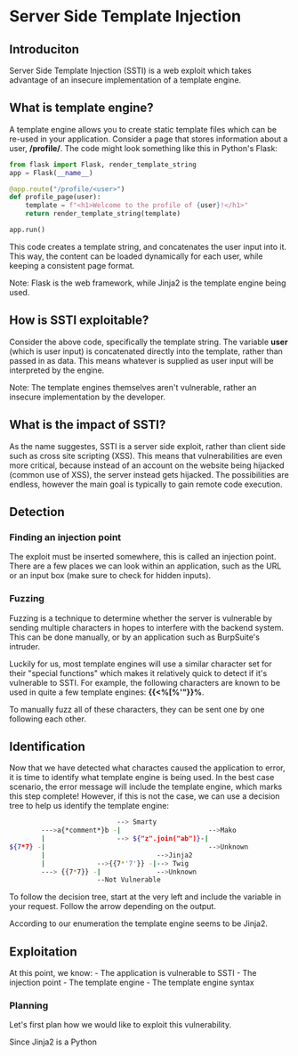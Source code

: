# Server Side Template Injection

## Introduciton

Server Side Template Injection (SSTI) is a web exploit which takes advantage of an insecure implementation of a template engine.

## What is template engine?

A template engine allows you to create static template files which can be re-used in your application. Consider a page that stores information about a user, **/profile/<user>**. The code might look something like this in Python's Flask:

```Python
from flask import Flask, render_template_string
app = Flask(__name__)

@app.route("/profile/<user>")
def profile_page(user):
    template = f"<h1>Welcome to the profile of {user}!</h1>"
    return render_template_string(template)

app.run()
```

This code creates a template string, and concatenates the user input into it. This way, the content can be loaded dynamically for each user, while keeping a consistent page format.

Note: Flask is the web framework, while Jinja2 is the template engine being used.

## How is SSTI exploitable?

Consider the above code, specifically the template string. The variable **user** (which is user input) is concatenated directly into the template, rather than passed in as data. This means whatever is supplied as user input will be interpreted by the engine.

Note: The template engines themselves aren't vulnerable, rather an insecure implementation by the developer.

## What is the impact of SSTI?

As the name suggestes, SSTI is a server side exploit, rather than client side such as cross site scripting (XSS). This means that vulnerabilities are even more critical, because instead of an account on the website being hijacked (common use of XSS), the server instead gets hijacked. The possibilities are endless, however the main goal is typically to gain remote code execution.

## Detection

### Finding an injection point

The exploit must be inserted somewhere, this is called an injection point. There are a few places we can look within an application, such as the URL or an input box (make sure to check for hidden inputs).

### Fuzzing

Fuzzing is a technique to determine whether the server is vulnerable by sending multiple characters in hopes to interfere with the backend system. This can be done manually, or by an application such as BurpSuite's intruder.

Luckily for us, most template engines will use a similar character set for their "special functions" which makes it relatively quick to detect if it's vulnerable to SSTI. For example, the following characters are known to be used in quite a few template engines: **{{<%[%'"}}%**.

To manually fuzz all of these characters, they can be sent one by one following each other.

## Identification

Now that we have detected what charactes caused the application to error, it is time to identify what template engine is being used. In the best case scenario, the error message will include the template engine, which marks this step complete! However, if this is not the case, we can use a decision tree to help us identify the template engine:

```bash
                           --> Smarty
        --->a{*comment*}b -|                      -->Mako
        |                  --> ${"z".join("ab")}-|
${7*7} -|                                         -->Unknown
        |                            -->Jinja2
        |             -->{{7*'7'}} -|--> Twig
        ---> {{7*7}} -|              -->Unknown
                      --Not Vulnerable
```

To follow the decision tree, start at the very left and include the variable in your request. Follow the arrow depending on the output.

According to our enumeration the template engine seems to be Jinja2.

## Exploitation

At this point, we know:
    - The application is vulnerable to SSTI
    - The injection point
    - The template engine
    - The template engine syntax

### Planning

Let's first plan how we would like to exploit this vulnerability.

Since Jinja2 is a Python
